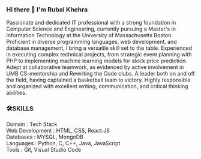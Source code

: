 ### Hi there 👋 I'm Rubal Khehra
Passionate and dedicated IT professional with a strong foundation in Computer Science and Engineering, currently pursuing a Master's in Information Technology at the University of Massachusetts Boston. Proficient in diverse programming languages, web development, and database management, I bring a versatile skill set to the table. Experienced in executing complex technical projects, from strategic event planning with PHP to implementing machine learning models for stock price prediction. Adept at collaborative teamwork, as evidenced by active involvement in UMB CS-mentorship and Rewriting the Code clubs. A leader both on and off the field, having captained a basketball team to victory. Highly responsible and organized with excellent writing, communication, and critical thinking abilities.
### 🛠️SKILLS

Domain	:                  Tech Stack  
Web Development	    :     HTML, CSS, React.JS  
Databases	       :        MYSQL, MongoDB  
Languages	       :        Python, C, C++, Java, JavaScript  
Tools	           :        Git, Visual Studio Code  

<!--
**Rubalkhehra/Rubalkhehra** is a ✨ _special_ ✨ repository because its `README.md` (this file) appears on your GitHub profile.

Here are some ideas to get you started:

- 🔭 I’m currently working on ...
- 🌱 I’m currently learning ...
- 👯 I’m looking to collaborate on ...
- 🤔 I’m looking for help with ...
- 💬 Ask me about ...
- 📫 How to reach me: ...
- 😄 Pronouns: ...
- ⚡ Fun fact: ...
-->
